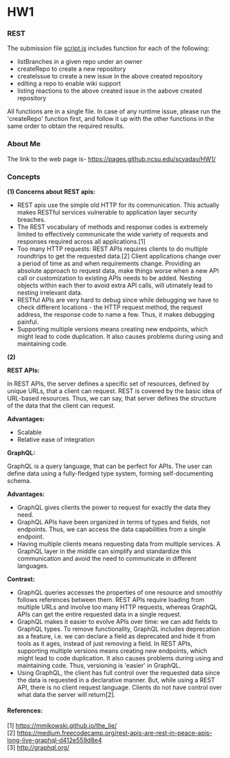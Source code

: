 # HW1


### REST  
The submission file [script.js](https://github.ncsu.edu/scyadav/HW1/blob/master/script.js) includes function for each of the following:  
* listBranches in a given repo under an owner  
* createRepo to create a new repository   
* createIssue to create a new issue in the above created repository   
* editing a repo to enable wiki support  
* listing reactions to the above created issue in the aabove created repository  

All functions are in a single file. In case of any runtime issue, please run the 'createRepo' function first, and follow it up with the other functions in the same order to obtain the required results.

###  About Me  

The link to the web page is-  https://pages.github.ncsu.edu/scyadav/HW1/

###  Concepts  

**(1) Concerns about REST apis:**  

* REST apis use the simple old HTTP for its communication. This actually makes RESTful services vulnerable to application layer security breaches.  
* The REST vocabulary of methods and response codes is extremely limited to effectively communicate the wide variety of requests and responses required across all applications.[1]
* Too many HTTP requests: REST APIs requires clients to do multiple roundtrips to get the requested data.[2]
 Client applications change over a period of time as and when requirements change. Providing an absolute approach to request data, make things worse when a new API call or customization to existing APIs needs to be added. Nesting objects within each ther to avoid extra API calls, will utimately lead to nesting irrelevant data.
* RESTful APIs are very hard to debug since while debugging we have to check different locations - the HTTP request method, the request address, the response code to name a few. Thus, it makes debugging painful.
* Supporting multiple versions means creating new endpoints, which might lead to code duplication. It also causes problems during using and maintaining code.

**(2)**  

**REST APIs:**  

In REST APIs, the server defines a specific set of resources, defined by unique URLs, that a client can request.
REST is covered by the basic idea of URL-based resources. Thus, we can say, that server defines the structure of the data that the client can request.

**Advantages:**  

* Scalable
* Relative ease of integration

**GraphQL:**  

GraphQL is a query language, that can be perfect for APIs. The user can define data using a fully-fledged type system, forming self-documenting schema.   

**Advantages:**  

* GraphQL gives clients the power to request for exactly the data they need.
* GraphQL APIs have been organized in terms of types and fields, not endpoints. Thus, we can access the data capabilities from a single endpoint.
* Having multiple clients means requesting data from multiple services. A GraphQL layer in the middle can simplify and standardize this communication and avoid the need to communicate in different languages.

**Contrast:**  

* GraphQL queries accesses the properties of one resource and smoothly follows references between them. REST APIs require loading from multiple URLs and involve too many HTTP requests, whereas GraphQL APIs can get the entire requested data in a single request.
* GraphQL makes it easier to evolve APIs over time: we can add fields to GraphQL types. To remove functionality, GraphQL includes deprecation as a feature, i.e. we can declare a field as deprecated and hide it from tools as it ages, instead of just removing a field. In REST APIs, supporting multiple versions means creating new endpoints, which might lead to code duplication. It also causes problems during using and maintaining code. Thus, versioning is 'easier' in GraphQL.
* Using GraphQL, the client has full control over the requested data since the data is requested in a declarative manner. But, while using a REST API, there is no client request language. Clients do not have control over what data the server will return[2].

#### References:  
[1] https://mmikowski.github.io/the_lie/  
[2] https://medium.freecodecamp.org/rest-apis-are-rest-in-peace-apis-long-live-graphql-d412e559d8e4  
[3] http://graphql.org/
